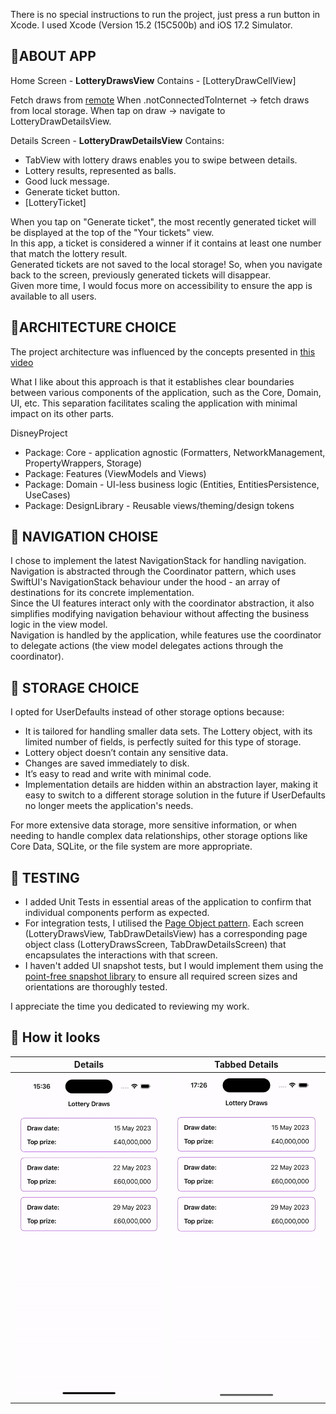 There is no special instructions to run the project, just press a run button in Xcode.
I used Xcode (Version 15.2 (15C500b) and iOS 17.2 Simulator.

## 🌱ABOUT APP

Home Screen - **LotteryDrawsView**
Contains - [LotteryDrawCellView]

Fetch draws from [remote](https://raw.githubusercontent.com/mariia-cherniuk/Lottery/master/Resources/lotteries.json) 
When .notConnectedToInternet -> fetch draws from local storage.
When tap on draw -> navigate to LotteryDrawDetailsView.

Details Screen - **LotteryDrawDetailsView**
Contains:
- TabView with lottery draws enables you to swipe between details.
- Lottery results, represented as balls.
- Good luck message.
- Generate ticket button.
- [LotteryTicket]

When you tap on "Generate ticket", the most recently generated ticket will be displayed at the top of the "Your tickets" view.<br>
In this app, a ticket is considered a winner if it contains at least one number that match the lottery result.<br>
Generated tickets are not saved to the local storage! So, when you navigate back to the screen, previously generated tickets will disappear.<br>
Given more time, I would focus more on accessibility to ensure the app is available to all users.

## 🌱ARCHITECTURE CHOICE

The project architecture was influenced by the concepts presented in [this video](https://www.youtube.com/watch?v=Nsjsiz2A9mg) 

What I like about this approach is that it establishes clear boundaries between various components of the application, such as the Core, Domain, UI, etc. This separation facilitates scaling the application with minimal impact on its other parts.

DisneyProject
- Package: Core - application agnostic (Formatters, NetworkManagement, PropertyWrappers, Storage)
- Package: Features (ViewModels and Views)
- Package: Domain - UI-less business logic (Entities, EntitiesPersistence, UseCases)
- Package: DesignLibrary - Reusable views/theming/design tokens

## 🌱 NAVIGATION CHOISE
I chose to implement the latest NavigationStack for handling navigation. Navigation is abstracted through the Coordinator pattern, which uses SwiftUI's NavigationStack behaviour under the hood - an array of destinations for its concrete implementation.<br>
Since the UI features interact only with the coordinator abstraction, it also simplifies modifying navigation behaviour without affecting the business logic in the view model.<br>
Navigation is handled by the application, while features use the coordinator to delegate actions (the view model delegates actions through the coordinator).

## 🌱 STORAGE CHOICE
I opted for UserDefaults instead of other storage options because:

- It is tailored for handling smaller data sets. The Lottery object, with its limited number of fields, is perfectly suited for this type of storage.
- Lottery object doesn’t contain any sensitive data.
- Changes are saved immediately to disk.
- It’s easy to read and write with minimal code.
- Implementation details are hidden within an abstraction layer, making it easy to switch to a different storage solution in the future if UserDefaults no longer meets the application's needs.

For more extensive data storage, more sensitive information, or when needing to handle complex data relationships, other storage options like Core Data, SQLite, or the file system are more appropriate.

## 🌱 TESTING

-  I added Unit Tests in essential areas of the application to confirm that individual components perform as expected.
-  For integration tests, I utilised the [Page Object pattern](https://martinfowler.com/bliki/PageObject.html). Each screen (LotteryDrawsView, TabDrawDetailsView) has a corresponding page object class (LotteryDrawsScreen, TabDrawDetailsScreen) that encapsulates the interactions with that screen.
-  I haven't added UI snapshot tests, but I would implement them using the [point-free snapshot library](https://github.com/pointfreeco/swift-snapshot-testing) to ensure all required screen sizes and orientations are thoroughly tested.

I appreciate the time you dedicated to reviewing my work.

## 🌱 How it looks

| Details | Tabbed Details |
| ---- | ---- |
| ![Details](Demo/details.gif) | ![Tabbed Details](Demo/tabbed_details.gif) |
